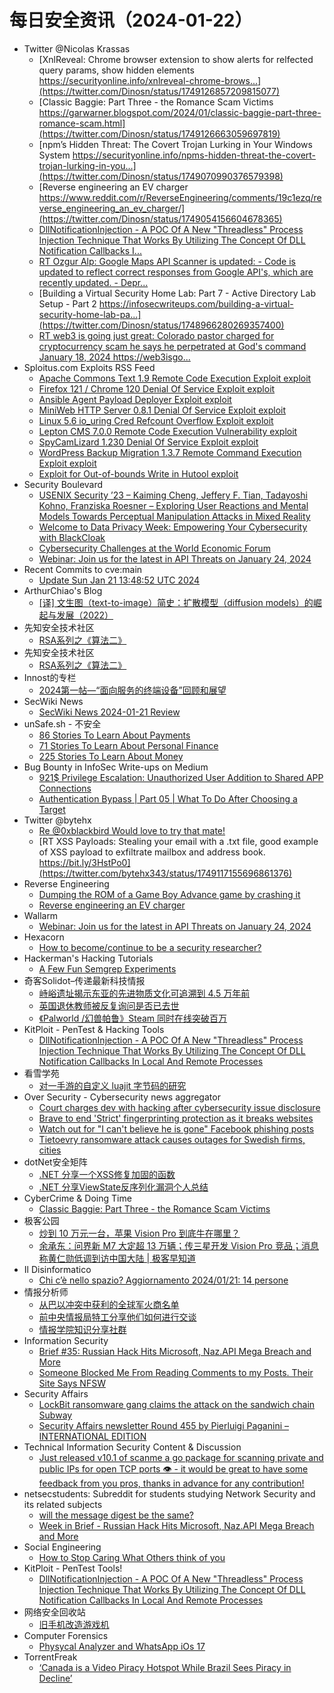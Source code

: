 # 每日安全资讯（2024-01-22）

- Twitter @Nicolas Krassas
  - [XnlReveal: Chrome browser extension to show alerts for relfected query params, show hidden elements https://securityonline.info/xnlreveal-chrome-brows...](https://twitter.com/Dinosn/status/1749126857209815077)
  - [Classic Baggie: Part Three - the Romance Scam Victims https://garwarner.blogspot.com/2024/01/classic-baggie-part-three-romance-scam.html](https://twitter.com/Dinosn/status/1749126663059697819)
  - [npm’s Hidden Threat: The Covert Trojan Lurking in Your Windows System https://securityonline.info/npms-hidden-threat-the-covert-trojan-lurking-in-you...](https://twitter.com/Dinosn/status/1749070990376579398)
  - [Reverse engineering an EV charger https://www.reddit.com/r/ReverseEngineering/comments/19c1ezq/reverse_engineering_an_ev_charger/](https://twitter.com/Dinosn/status/1749054156604678365)
  - [DllNotificationInjection - A POC Of A New "Threadless" Process Injection Technique That Works By Utilizing The Concept Of DLL Notification Callbacks I...](https://twitter.com/Dinosn/status/1749054114162761765)
  - [RT Ozgur Alp: Google Maps API Scanner is updated: - Code is updated to reflect correct responses from Google API's, which are recently updated. - Depr...](https://twitter.com/ozgur_bbh/status/1748972635503915338)
  - [Building a Virtual Security Home Lab: Part 7 - Active Directory Lab Setup - Part 2 https://infosecwriteups.com/building-a-virtual-security-home-lab-pa...](https://twitter.com/Dinosn/status/1748966280269357400)
  - [RT web3 is going just great: Colorado pastor charged for cryptocurrency scam he says he perpetrated at God's command January 18, 2024 https://web3isgo...](https://twitter.com/web3isgreat/status/1748902654565056641)
- Sploitus.com Exploits RSS Feed
  - [Apache Commons Text 1.9 Remote Code Execution Exploit exploit](https://sploitus.com/exploit?id=1337DAY-ID-39257&utm_source=rss&utm_medium=rss)
  - [Firefox 121 / Chrome 120 Denial Of Service Exploit exploit](https://sploitus.com/exploit?id=1337DAY-ID-39251&utm_source=rss&utm_medium=rss)
  - [Ansible Agent Payload Deployer Exploit exploit](https://sploitus.com/exploit?id=1337DAY-ID-39254&utm_source=rss&utm_medium=rss)
  - [MiniWeb HTTP Server 0.8.1 Denial Of Service Exploit exploit](https://sploitus.com/exploit?id=1337DAY-ID-39250&utm_source=rss&utm_medium=rss)
  - [Linux 5.6 io_uring Cred Refcount Overflow Exploit exploit](https://sploitus.com/exploit?id=1337DAY-ID-39253&utm_source=rss&utm_medium=rss)
  - [Lepton CMS 7.0.0 Remote Code Execution Vulnerability exploit](https://sploitus.com/exploit?id=1337DAY-ID-39255&utm_source=rss&utm_medium=rss)
  - [SpyCamLizard 1.230 Denial Of Service Exploit exploit](https://sploitus.com/exploit?id=1337DAY-ID-39252&utm_source=rss&utm_medium=rss)
  - [WordPress Backup Migration 1.3.7 Remote Command Execution Exploit exploit](https://sploitus.com/exploit?id=1337DAY-ID-39256&utm_source=rss&utm_medium=rss)
  - [Exploit for Out-of-bounds Write in Hutool exploit](https://sploitus.com/exploit?id=F2B91EC3-8841-55FF-9475-466027B09081&utm_source=rss&utm_medium=rss)
- Security Boulevard
  - [USENIX Security ’23 – Kaiming Cheng, Jeffery F. Tian, Tadayoshi Kohno, Franziska Roesner – Exploring User Reactions and Mental Models Towards Perceptual Manipulation Attacks in Mixed Reality](https://securityboulevard.com/2024/01/usenix-security-23-kaiming-cheng-jeffery-f-tian-tadayoshi-kohno-franziska-roesner-exploring-user-reactions-and-mental-models-towards-perceptual-manipulation-attacks-in-mixed-reality/)
  - [Welcome to Data Privacy Week: Empowering Your Cybersecurity with BlackCloak](https://securityboulevard.com/2024/01/welcome-to-data-privacy-week-empowering-your-cybersecurity-with-blackcloak/)
  - [Cybersecurity Challenges at the World Economic Forum](https://securityboulevard.com/2024/01/cybersecurity-challenges-at-the-world-economic-forum/)
  - [Webinar: Join us for the latest in API Threats on January 24, 2024](https://securityboulevard.com/2024/01/webinar-join-us-for-the-latest-in-api-threats-on-january-24-2024/)
- Recent Commits to cve:main
  - [Update Sun Jan 21 13:48:52 UTC 2024](https://github.com/trickest/cve/commit/7d18a1e2e1503c9ed1125b5623c70249bf1d7318)
- ArthurChiao's Blog
  - [[译] 文生图（text-to-image）简史：扩散模型（diffusion models）的崛起与发展（2022）](https://arthurchiao.github.io/blog/rise-of-diffusion-based-models-zh/)
- 先知安全技术社区
  - [RSA系列之《算法二》](https://xz.aliyun.com/t/13310)
- 先知安全技术社区
  - [RSA系列之《算法二》](https://xz.aliyun.com/t/13310)
- Innost的专栏
  - [2024第一帖—“面向服务的终端设备”回顾和展望](https://blog.csdn.net/Innost/article/details/135738555)
- SecWiki News
  - [SecWiki News 2024-01-21 Review](http://www.sec-wiki.com/?2024-01-21)
- unSafe.sh - 不安全
  - [86 Stories To Learn About Payments](https://buaq.net/go-217197.html)
  - [71 Stories To Learn About Personal Finance](https://buaq.net/go-217198.html)
  - [225 Stories To Learn About Money](https://buaq.net/go-217199.html)
- Bug Bounty in InfoSec Write-ups on Medium
  - [921$ Privilege Escalation: Unauthorized User Addition to Shared APP Connections](https://infosecwriteups.com/921-privilege-escalation-unauthorized-user-addition-to-shared-app-connections-0780134d6cf1?source=rss----7b722bfd1b8d--bug_bounty)
  - [Authentication Bypass | Part 05 | What To Do After Choosing a Target](https://infosecwriteups.com/authentication-bypass-part-05-what-to-do-after-choosing-a-target-31eddc38029c?source=rss----7b722bfd1b8d--bug_bounty)
- Twitter @bytehx
  - [Re @0xblackbird Would love to try that mate!](https://twitter.com/bytehx343/status/1748840960782451058)
  - [RT XSS Payloads: Stealing your email with a .txt file, good example of XSS payload to exfiltrate mailbox and address book. https://bit.ly/3HstPo0](https://twitter.com/bytehx343/status/1749117155696861376)
- Reverse Engineering
  - [Dumping the ROM of a Game Boy Advance game by crashing it](https://www.reddit.com/r/ReverseEngineering/comments/19cdru9/dumping_the_rom_of_a_game_boy_advance_game_by/)
  - [Reverse engineering an EV charger](https://www.reddit.com/r/ReverseEngineering/comments/19c1ezq/reverse_engineering_an_ev_charger/)
- Wallarm
  - [Webinar: Join us for the latest in API Threats on January 24, 2024](https://lab.wallarm.com/webinar-join-us-for-the-latest-in-api-threats-on-january-24-2024/)
- Hexacorn
  - [How to become/continue to be a security researcher?](https://www.hexacorn.com/blog/2024/01/21/how-to-become-continue-to-be-a-security-researcher/)
- Hackerman's Hacking Tutorials
  - [A Few Fun Semgrep Experiments](https://parsiya.net/blog/semgrep-fun/)
- 奇客Solidot–传递最新科技情报
  - [峙峪遗址揭示东亚的先进物质文化可追溯到 4.5 万年前](https://www.solidot.org/story?sid=77185)
  - [英国退休教师被反复询问是否已去世](https://www.solidot.org/story?sid=77184)
  - [《Palworld /幻兽帕鲁》Steam 同时在线突破百万](https://www.solidot.org/story?sid=77183)
- KitPloit - PenTest &amp; Hacking Tools
  - [DllNotificationInjection - A POC Of A New "Threadless" Process Injection Technique That Works By Utilizing The Concept Of DLL Notification Callbacks In Local And Remote Processes](http://www.kitploit.com/2024/01/dllnotificationinjection-poc-of-new.html)
- 看雪学苑
  - [对一手游的自定义 luajit 字节码的研究](https://mp.weixin.qq.com/s?__biz=MjM5NTc2MDYxMw==&mid=2458536717&idx=1&sn=fdf1391a87fc7da92ed0816caf71a5b5&chksm=b18d7b8786faf2917568a9dd4beb482bb2b1218b11cb05cfabb904d6e50b197cce487d0bb70d&scene=58&subscene=0#rd)
- Over Security - Cybersecurity news aggregator
  - [Court charges dev with hacking after cybersecurity issue disclosure](https://www.bleepingcomputer.com/news/security/court-charges-dev-with-hacking-after-cybersecurity-issue-disclosure/)
  - [Brave to end 'Strict' fingerprinting protection as it breaks websites](https://www.bleepingcomputer.com/news/security/brave-to-end-strict-fingerprinting-protection-as-it-breaks-websites/)
  - [Watch out for "I can't believe he is gone" Facebook phishing posts](https://www.bleepingcomputer.com/news/security/watch-out-for-i-cant-believe-he-is-gone-facebook-phishing-posts/)
  - [Tietoevry ransomware attack causes outages for Swedish firms, cities](https://www.bleepingcomputer.com/news/security/tietoevry-ransomware-attack-causes-outages-for-swedish-firms-cities/)
- dotNet安全矩阵
  - [.NET 分享一个XSS修复加固的函数](https://mp.weixin.qq.com/s?__biz=MzUyOTc3NTQ5MA==&mid=2247490436&idx=1&sn=9801a2a1891b0d2af2c55d41d33ee36f&chksm=fa5ab569cd2d3c7fd5b8bc9cac88d99ac7c0c3573df1a41b645442ec7b0591c401e821b16bdb&scene=58&subscene=0#rd)
  - [.NET 分享ViewState反序列化漏洞个人总结](https://mp.weixin.qq.com/s?__biz=MzUyOTc3NTQ5MA==&mid=2247490436&idx=2&sn=2fe805bb24737b18065072b8317d1a2b&chksm=fa5ab569cd2d3c7fceb031f1754faa2518a2daa2dcbb66bda953df27662fdbfe15825ea52c71&scene=58&subscene=0#rd)
- CyberCrime & Doing Time
  - [Classic Baggie: Part Three - the Romance Scam Victims](https://garwarner.blogspot.com/2024/01/classic-baggie-part-three-romance-scam.html)
- 极客公园
  - [炒到 10 万元一台，苹果 Vision Pro 到底牛在哪里？](https://mp.weixin.qq.com/s?__biz=MTMwNDMwODQ0MQ==&mid=2653031794&idx=1&sn=176eeae337518f59d717316b1fb41e77&chksm=7e5770c44920f9d26c6f69406addb963482f714c11b166df5823c4c4c07e340894b27ab83f40&scene=58&subscene=0#rd)
  - [余承东：问界新 M7 大定超 13 万辆；传三星开发 Vision Pro 竞品；消息称黄仁勋低调到访中国大陆 | 极客早知道](https://mp.weixin.qq.com/s?__biz=MTMwNDMwODQ0MQ==&mid=2653031781&idx=1&sn=28a7f959f658c7aad3a1acf04a87ec30&chksm=7e5770d34920f9c5ff28ad002cbad546e4e3be32180e6b46399df7051edb3f15030f913cfb0a&scene=58&subscene=0#rd)
- Il Disinformatico
  - [Chi c’è nello spazio? Aggiornamento 2024/01/21: 14 persone](http://attivissimo.blogspot.com/2024/01/chi-ce-nello-spazio-aggiornamento.html)
- 情报分析师
  - [从巴以冲突中获利的全球军火商名单](https://mp.weixin.qq.com/s?__biz=MzA3Mjc1MTkwOA==&mid=2650544558&idx=1&sn=e7bd2d11285aeef5b9490f5a9208b4fb&chksm=871137e5b066bef3c64182cc370c040205e7582d97a3db49ff7b6b9cb3ae3d48d1674c1ef4b7&scene=58&subscene=0#rd)
  - [前中央情报局特工分享他们如何进行交谈](https://mp.weixin.qq.com/s?__biz=MzA3Mjc1MTkwOA==&mid=2650544558&idx=2&sn=85f533730a073d3361d80517a2b5ccaf&chksm=871137e5b066bef30e9e54e2ad1214514eb48759d31f204c7971521112551161c903350742ad&scene=58&subscene=0#rd)
  - [情报学院知识分享社群](https://mp.weixin.qq.com/s?__biz=MzA3Mjc1MTkwOA==&mid=2650544558&idx=3&sn=3d893a6f27051a72d1200a0d903258dc&chksm=871137e5b066bef3c29b07a2db601413c1e1d4cd23cebe105892f885d519733ad7f56bb712c4&scene=58&subscene=0#rd)
- Information Security
  - [Brief #35: Russian Hack Hits Microsoft, Naz.API Mega Breach and More](https://www.reddit.com/r/Information_Security/comments/19cajbn/brief_35_russian_hack_hits_microsoft_nazapi_mega/)
  - [Someone Blocked Me From Reading Comments to my Posts. Their Site Says NFSW](https://www.reddit.com/r/Information_Security/comments/19btcuj/someone_blocked_me_from_reading_comments_to_my/)
- Security Affairs
  - [LockBit ransomware gang claims the attack on the sandwich chain Subway](https://securityaffairs.com/157852/cyber-crime/lockbit-hacked-sandwich-chain-subway.html)
  - [Security Affairs newsletter Round 455 by Pierluigi Paganini – INTERNATIONAL EDITION](https://securityaffairs.com/157829/breaking-news/security-affairs-newsletter-round-455-by-pierluigi-paganini-international-edition.html)
- Technical Information Security Content & Discussion
  - [Just released v10.1 of scanme a go package for scanning private and public IPs for open TCP ports 👁️ - it would be great to have some feedback from you pros, thanks in advance for any contribution!](https://www.reddit.com/r/netsec/comments/19c58o2/just_released_v101_of_scanme_a_go_package_for/)
- netsecstudents: Subreddit for students studying Network Security and its related subjects
  - [will the message digest be the same?](https://www.reddit.com/r/netsecstudents/comments/19chmg1/will_the_message_digest_be_the_same/)
  - [Week in Brief - Russian Hack Hits Microsoft, Naz.API Mega Breach and More](https://www.reddit.com/r/netsecstudents/comments/19cahwd/week_in_brief_russian_hack_hits_microsoft_nazapi/)
- Social Engineering
  - [How to Stop Caring What Others think of you](https://www.reddit.com/r/SocialEngineering/comments/19c5wxe/how_to_stop_caring_what_others_think_of_you/)
- KitPloit - PenTest Tools!
  - [DllNotificationInjection - A POC Of A New "Threadless" Process Injection Technique That Works By Utilizing The Concept Of DLL Notification Callbacks In Local And Remote Processes](http://www.kitploit.com/2024/01/dllnotificationinjection-poc-of-new.html)
- 网络安全回收站
  - [旧手机改造游戏机](https://mp.weixin.qq.com/s?__biz=Mzg2MTc1NDAxMA==&mid=2247484063&idx=1&sn=385eabbdd904501cad0d2fa759fe860b&chksm=ce13056af9648c7ceef41ea8409ff9aeea8af2c2c3c311c2f7ac58e84f24a298680076201712&scene=58&subscene=0#rd)
- Computer Forensics
  - [Physycal Analyzer and WhatsApp iOs 17](https://www.reddit.com/r/computerforensics/comments/19c9brz/physycal_analyzer_and_whatsapp_ios_17/)
- TorrentFreak
  - [‘Canada is a Video Piracy Hotspot While Brazil Sees Piracy in Decline’](https://torrentfreak.com/canada-is-a-video-piracy-hotspot-while-brazil-shows-positive-signs-240121/)
